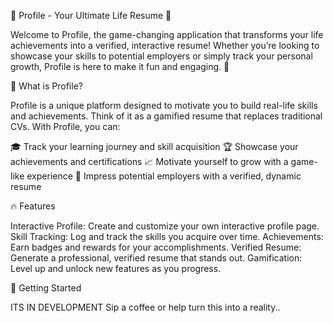 🌟 Profile - Your Ultimate Life Resume 🌟

Welcome to Profile, the game-changing application that transforms your life achievements into a verified, interactive resume! Whether you’re looking to showcase your skills to potential employers or simply track your personal growth, Profile is here to make it fun and engaging. 🚀

📜 What is Profile?

Profile is a unique platform designed to motivate you to build real-life skills and achievements. Think of it as a gamified resume that replaces traditional CVs. With Profile, you can:

🎓 Track your learning journey and skill acquisition
🏆 Showcase your achievements and certifications
📈 Motivate yourself to grow with a game-like experience
💼 Impress potential employers with a verified, dynamic resume

🔥 Features

Interactive Profile: Create and customize your own interactive profile page.
Skill Tracking: Log and track the skills you acquire over time.
Achievements: Earn badges and rewards for your accomplishments.
Verified Resume: Generate a professional, verified resume that stands out.
Gamification: Level up and unlock new features as you progress.

🚀 Getting Started

ITS IN DEVELOPMENT Sip a coffee or help turn this into a reality..
